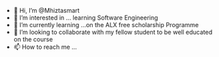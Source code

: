 - 👋 Hi, I’m @Mhiztasmart
- 👀 I’m interested in ... learning Software Engineering
- 🌱 I’m currently learning ...on the ALX free scholarship Programme
- 💞️ I’m looking to collaborate with my fellow student to be well educated on the course
- 📫 How to reach me ...

<!---
Mhiztasmart/Mhiztasmart is a ✨ special ✨ repository because its `README.md` (this file) appears on your GitHub profile.
You can click the Preview link to take a look at your changes.
--->
